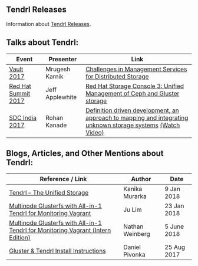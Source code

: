 ## Tendrl Releases
Information about [Tendrl Releases](https://github.com/Tendrl/documentation/wiki/Tendrl-Releases).

## Talks about Tendrl:
| Event | Presenter | Link |
|---|---|---|
| [Vault 2017](http://events.linuxfoundation.org/events/vault) | Mrugesh Karnik | [Challenges in Management Services for Distributed Storage](http://events.linuxfoundation.org/sites/events/files/slides/challenges-in-management-services-for-distributed-storage.pdf) |
| [Red Hat Summit 2017](https://rh2017.smarteventscloud.com/connect/agenda.ww) | Jeff Applewhite | [Red Hat Storage Console 3: Unified Management of Ceph and Gluster storage](https://rh2017.smarteventscloud.com/connect/fileDownload/session/12E1B69A9D0F8B20237E9CF51BB18BB9/S104248_Applewhite_Red%20Hat%20Storage%20Console%203-%20Unified%20Management%20of%20Ceph%20and%20Gluster%20storage.pdf) |
| [SDC India 2017](https://www.snia.org/events/sdc-india/2017-sdc-india-abracts#def_driven_dev) | Rohan Kanade| [Definition driven development, an approach to mapping and integrating unknown storage systems](https://www.snia.org/sites/default/files/SDCIndia/2017/Slides/Rohan%20Kanade%20-%20Red%20Hat%20-%20Definition%20driven%20development%2C%20mapping%20and%20integrating%20unknown%20storage%20systems%20a.k.a%20Tendrl%20%281%29.pdf)  [(Watch Video)](https://www.youtube.com/watch?v=mb5H6UypuVw) |


## Blogs, Articles, and Other Mentions about Tendrl:
| Reference / Link | Author | Date |
|---|---|---|
| [Tendrl – The Unified Storage](https://a2batic.wordpress.com/2018/01/09/tendrl-the-unified-storage/) | Kanika Murarka | 9 Jan 2018 |
| [Multinode Glusterfs with All-in-1 Tendrl for Monitoring Vagrant](https://github.com/julienlim/multinode-glusterfs-with-tendrl-vagrant) | Ju Lim | 23 Jan 2018 |
| [Multinode Glusterfs with All-in-1 Tendrl for Monitoring Vagrant (Intern Edition)](https://github.com/Tendrl/documentation/wiki/Multinode-Glusterfs-with-All-in-1-Tendrl-for-Monitoring-Vagrant---Intern-Edition---Notes) | Nathan Weinberg | 5 June 2018 |
| [Gluster & Tendrl Install Instructions](https://github.com/Daniel-Pivonka/gluster-tendrl-install) | Daniel Pivonka | 25 Aug 2017 |

